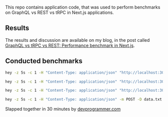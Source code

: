 This repo contains application code, that was used to perform benchmarks on GraphQL vs REST vs tRPC in Next.js applications.


## Results

The results and discussion are available on my blog, in the post called [GraphQL vs tRPC vs REST: Performance benchmark in Next.js](https://devprogrammer.com/programming/graphql-trpc-rest-which-is-faster).

## Conducted benchmarks

```bash
hey -z 5s -c 1 -H "Content-Type: application/json" "http://localhost:3000/api/hello"  

hey -z 5s -c 1 -H "Content-Type: application/json" "http://localhost:3000/api/rest" 

hey -z 5s -c 1 -H "Content-Type: application/json" "http://localhost:3000/api/trpcTest?batch=1&input=%7B%7D"

hey -z 5s -c 1 -H "Content-Type: application/json" -m POST -D data.txt "http://localhost:3000/api/graphql"
```


Slapped together in 30 minutes by [devprogrammer.com](https://devprogrammer.com) 